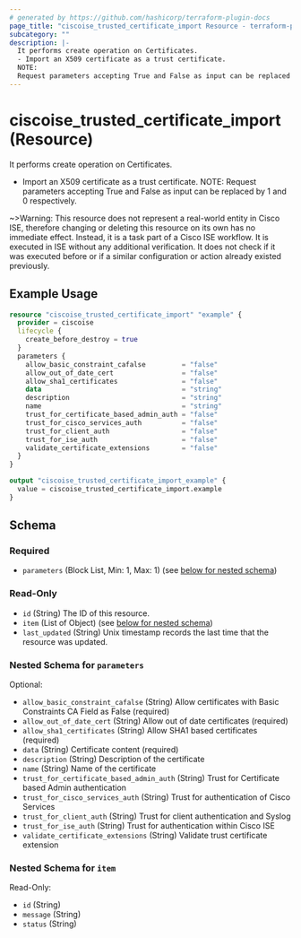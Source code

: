 ```yaml
---
# generated by https://github.com/hashicorp/terraform-plugin-docs
page_title: "ciscoise_trusted_certificate_import Resource - terraform-provider-ciscoise"
subcategory: ""
description: |-
  It performs create operation on Certificates.
  - Import an X509 certificate as a trust certificate.
  NOTE:
  Request parameters accepting True and False as input can be replaced by 1 and 0 respectively.
---
```


# ciscoise_trusted_certificate_import (Resource)

It performs create operation on Certificates.
- Import an X509 certificate as a trust certificate.
NOTE:
Request parameters accepting True and False as input can be replaced by 1 and 0 respectively.


~>Warning: This resource does not represent a real-world entity in Cisco ISE, therefore changing or deleting this resource on its own has no immediate effect. Instead, it is a task part of a Cisco ISE workflow. It is executed in ISE without any additional verification. It does not check if it was executed before or if a similar configuration or action already existed previously.

## Example Usage

```terraform
resource "ciscoise_trusted_certificate_import" "example" {
  provider = ciscoise
  lifecycle {
    create_before_destroy = true
  }
  parameters {
    allow_basic_constraint_cafalse         = "false"
    allow_out_of_date_cert                 = "false"
    allow_sha1_certificates                = "false"
    data                                   = "string"
    description                            = "string"
    name                                   = "string"
    trust_for_certificate_based_admin_auth = "false"
    trust_for_cisco_services_auth          = "false"
    trust_for_client_auth                  = "false"
    trust_for_ise_auth                     = "false"
    validate_certificate_extensions        = "false"
  }
}

output "ciscoise_trusted_certificate_import_example" {
  value = ciscoise_trusted_certificate_import.example
}
```

<!-- schema generated by tfplugindocs -->
## Schema

### Required

- `parameters` (Block List, Min: 1, Max: 1) (see [below for nested schema](#nestedblock--parameters))

### Read-Only

- `id` (String) The ID of this resource.
- `item` (List of Object) (see [below for nested schema](#nestedatt--item))
- `last_updated` (String) Unix timestamp records the last time that the resource was updated.

<a id="nestedblock--parameters"></a>
### Nested Schema for `parameters`

Optional:

- `allow_basic_constraint_cafalse` (String) Allow certificates with Basic Constraints CA Field as False (required)
- `allow_out_of_date_cert` (String) Allow out of date certificates (required)
- `allow_sha1_certificates` (String) Allow SHA1 based certificates (required)
- `data` (String) Certificate content (required)
- `description` (String) Description of the certificate
- `name` (String) Name of the certificate
- `trust_for_certificate_based_admin_auth` (String) Trust for Certificate based Admin authentication
- `trust_for_cisco_services_auth` (String) Trust for authentication of Cisco Services
- `trust_for_client_auth` (String) Trust for client authentication and Syslog
- `trust_for_ise_auth` (String) Trust for authentication within Cisco ISE
- `validate_certificate_extensions` (String) Validate trust certificate extension


<a id="nestedatt--item"></a>
### Nested Schema for `item`

Read-Only:

- `id` (String)
- `message` (String)
- `status` (String)


